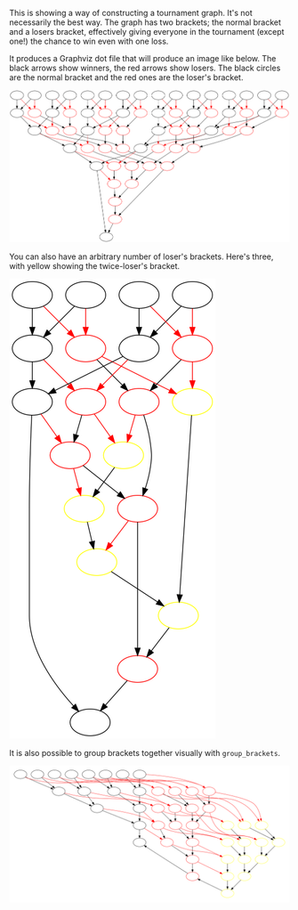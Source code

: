 This is showing a way of constructing a tournament graph. It's not necessarily
the best way. The graph has two brackets; the normal bracket and a losers
bracket, effectively giving everyone in the tournament (except one!) the chance
to win even with one loss.

It produces a Graphviz dot file that will produce an image like below. The
black arrows show winners, the red arrows show losers. The black circles are
the normal bracket and the red ones are the loser's bracket.

![example](examples/example.png)

You can also have an arbitrary number of loser's brackets. Here's three, with
yellow showing the twice-loser's bracket.

![three brackets](examples/three-brackets.png)

It is also possible to group brackets together visually with `group_brackets`.

![grouping](examples/grouping.png)
